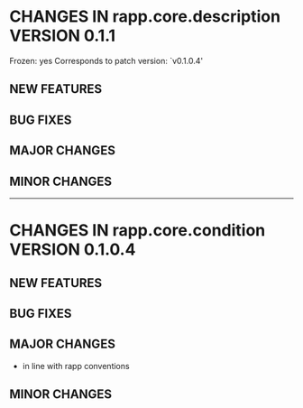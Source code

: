 # CHANGES IN rapp.core.description VERSION 0.1.1

Frozen: yes
Corresponds to patch version: `v0.1.0.4'

## NEW FEATURES

## BUG FIXES

## MAJOR CHANGES

## MINOR CHANGES

-----

# CHANGES IN rapp.core.condition VERSION 0.1.0.4

## NEW FEATURES

## BUG FIXES

## MAJOR CHANGES

- in line with rapp conventions

## MINOR CHANGES
